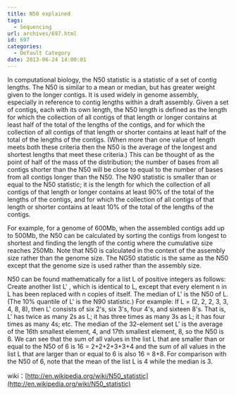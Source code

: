 ```yaml
---
title: N50 explained
tags:
  - Sequencing
url: archives/697.html
id: 697
categories:
  - Default Category
date: 2013-06-24 14:00:01
---
```


In computational biology, the N50 statistic is a statistic of a set of contig lengths. The N50 is similar to a mean or median, but has greater weight given to the longer contigs. It is used widely in genome assembly, especially in reference to contig lengths within a draft assembly. Given a set of contigs, each with its own length, the N50 length is defined as the length for which the collection of all contigs of that length or longer contains at least half of the total of the lengths of the contigs, and for which the collection of all contigs of that length or shorter contains at least half of the total of the lengths of the contigs. (When more than one value of length meets both these criteria then the N50 is the average of the longest and shortest lengths that meet these criteria.) This can be thought of as the point of half of the mass of the distribution; the number of bases from all contigs shorter than the N50 will be close to equal to the number of bases from all contigs longer than the N50. The N90 statistic is smaller than or equal to the N50 statistic; it is the length for which the collection of all contigs of that length or longer contains at least 90% of the total of the lengths of the contigs, and for which the collection of all contigs of that length or shorter contains at least 10% of the total of the lengths of the contigs.<!--more-->

For example, for a genome of 600Mb, when the assembled contigs add up to 500Mb, the N50 can be calculated by sorting the contigs from longest to shortest and finding the length of the contig where the cumulative size reaches 250Mb. Note that N50 is calculated in the context of the assembly size rather than the genome size. The NG50 statistic is the same as the N50 except that the genome size is used rather than the assembly size.

N50 can be found mathematically for a list L of positive integers as follows:
Create another list L' , which is identical to L, except that every element n in L has been replaced with n copies of itself.
The median of L' is the N50 of L. (The 10% quantile of L' is the N90 statistic.)
For example: If L = (2, 2, 2, 3, 3, 4, 8, 8), then L' consists of six 2's, six 3's, four 4's, and sixteen 8's. That is, L' has twice as many 2s as L; it has three times as many 3s as L; it has four times as many 4s; etc. The median of the 32-element set L' is the average of the 16th smallest element, 4, and 17th smallest element, 8, so the N50 is 6. We can see that the sum of all values in the list L that are smaller than or equal to the N50 of 6 is 16 = 2+2+2+3+3+4 and the sum of all values in the list L that are larger than or equal to 6 is also 16 = 8+8. For comparison with the N50 of 6, note that the mean of the list L is 4 while the median is 3.

wiki：[http://en.wikipedia.org/wiki/N50_statistic](http://en.wikipedia.org/wiki/N50_statistic)